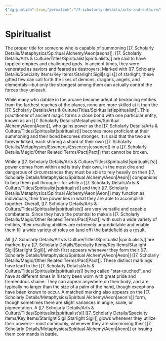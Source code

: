 ```yaml
---
{"dg-publish":true,"permalink":"/7-scholarly-details/arts-and-culture/titles/spiritualist/","noteIcon":""}
---
```


# Spiritualist

The proper title for someone who is capable of summoning [[7. Scholarly Details/Metaphysics/Spiritual Alchemy/Aeon\|aeons]], [[7. Scholarly Details/Arts & Culture/Titles/Spiritualist\|spiritualists]] are said to have toppled empires and challenged gods. In ancient times, they were venerated as saviors and feared as destroyers. Marked with [[7. Scholarly Details/Specialty Items/Key Items/Starlight Sigil\|sigils]] of starlight, these gifted few can call forth the likes of demons, dragons, angels, and elementals—but only the strongest among them can actually control the forces they unleash.

While many who dabble in the arcane become adept at beckoning entities from the farthest reaches of the planes, none are more skilled at it than the [[7. Scholarly Details/Arts & Culture/Titles/Spiritualist\|spiritualist]]. This practitioner of ancient magic forms a close bond with one particular entity, known as an [[7. Scholarly Details/Metaphysics/Spiritual Alchemy/Aeon\|Aeon]], who gains power as the [[7. Scholarly Details/Arts & Culture/Titles/Spiritualist\|spiritualist]] becomes more proficient at their summoning and their bond becomes stronger. It is said that the two are forever linked, each sharing a shard of their own [[7. Scholarly Details/Metaphysics/Essences/Essences\|essence]] in a [[7. Scholarly Details/Magic/Other Related Terms/Pact\|Pact]] that cannot be broken. 

While a [[7. Scholarly Details/Arts & Culture/Titles/Spiritualist\|spiritualist’s]] power comes from within and is truly their own, in the most dire and dangerous of circumstances they must be able to rely heavily on their [[7. Scholarly Details/Metaphysics/Spiritual Alchemy/Aeon\|Aeon]] companions to help them pull through-- for while a [[7. Scholarly Details/Arts & Culture/Titles/Spiritualist\|spiritualist]] and their [[7. Scholarly Details/Metaphysics/Spiritual Alchemy/Aeon\|Aeon]] may function as individuals, their true power lies in what they are able to accomplish together. Overall, [[7. Scholarly Details/Arts & Culture/Titles/Spiritualist\|spiritualists]] are very versatile and capable combatants. Since they have the potential to make a [[7. Scholarly Details/Magic/Other Related Terms/Pact\|Pact]] with such a wide variety of entities, their resulting abilities are extremely unpredictable and enable them fill a wide variety of roles on (and off) the battlefield as a result.

All [[7. Scholarly Details/Arts & Culture/Titles/Spiritualist\|spiritualists]] are marked by a [[7. Scholarly Details/Specialty Items/Key Items/Starlight Sigil\|Starlight Sigil]], which first appears whenever they form their [[7. Scholarly Details/Metaphysics/Spiritual Alchemy/Aeon\|Aeon]] [[7. Scholarly Details/Magic/Other Related Terms/Pact\|Pact]]. These distinct markings have lead to the [[7. Scholarly Details/Arts & Culture/Titles/Spiritualist\|spiritualists]] being called "star-touched", and have at different times in history been worn with great pride and tremendous shame. They can appear anywhere on their body, and are typically no larger than the size of a palm of the hand, though exceptions have been known to occur. A matched marking also appears on the [[7. Scholarly Details/Metaphysics/Spiritual Alchemy/Aeon\|aeon's]] form, though sometimes there are slight variances in angle, scale, or pigmentation. A [[7. Scholarly Details/Arts & Culture/Titles/Spiritualist\|spiritualist’s]] [[7. Scholarly Details/Specialty Items/Key Items/Starlight Sigil\|Starlight Sigil]] glows whenever they utilize their powers-- most commonly, whenever they are summoning their [[7. Scholarly Details/Metaphysics/Spiritual Alchemy/Aeon\|Aeon]] or issuing them commands in battle. 